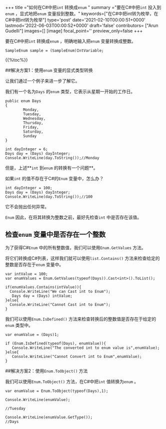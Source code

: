 +++
title   ="如何在C#中把`int` 转换成`enum` "
summary ="要在C#中把`int` 投入到`enum` ，显式地把`enum` 变量投到整数。"
keywords=["在C#中把int转为枚举，在C#中把int转为枚举"]
type='post'
date='2021-02-10T00:00:51+0000'
lastmod='2022-06-03T00:00:52+0000'
draft='false'
contributors= ["Arun Gudelli"]
images=[]
[image]
focal_point=''
preview_only=false
+++

要在C#中把`int` 转换成`enum` ，明确地输入把`enum` 变量转换成整数。

```
SampleEnum sample = (SampleEnum)IntVariable;
```

{{%toc%}}

##解决方案1：使用`enum` 变量的显式类型转换

让我们通过一个例子来进一步了解它。

我们有一个名为`Days` 的`enum` 类型，它表示从星期一开始的工作日。

```
public enum Days
{
        Monday,  
        Tuesday,  
        Wednesday,  
        Thursday,  
        Friday,  
        Saturday,  
        Sunday
}

int dayInteger = 6;
Days day = (Days) dayInteger;
Console.WriteLine(day.ToString());//Monday
```

但是，上述**`int` 到`enum` 的转换有一个问题**。

如果`int` 的值不存在于C#的`Enum` 变量中，怎么办？

```
int dayInteger = 100;
Days day = (Days) dayInteger;
Console.WriteLine(day.ToString());//100
```

它不会抛出任何异常。

`Enum` 因此，在将其转换为整数之前，最好先检查`int` 中是否存在该值。

## 检查`enum` 变量中是否存在一个整数

为了获得C#`Enum` 中的所有整数值，我们可以使用`Enum.GetValues` 方法。

将它们转换成C#列表，这样我们就可以使用`list.Contains()` 方法来检查给定的整数是否存在于`enum` 变量中。

```
var intValue = 100;
var enumValues = Enum.GetValues(typeof(Days)).Cast<int>().ToList();

if(enumValues.Contains(intValue)){
  Console.WriteLine("We can Cast int to Enum");  
   Days day = (Days) intValue;
}else{
  Console.WriteLine("Cannot Cast int to Enum");
}

```
我们可以使用`Enum.IsDefined()` 方法来检查转换后的整数值是否存在于给定的`enum` 类型中。  

```
var enumValue = (Days)1;

if (Enum.IsDefined(typeof(Days), enumValue)){
   Console.WriteLine("The converted int to enum value is",enumValue);
}else{
   Console.WriteLine("Cannot Convert int to Enum",enumValue);
}
```


##解决方案2：使用`Enum.ToObject()` 方法

我们可以使用`Enum.ToObject()` 方法，在C#中把`int` 值转换为`enum` 。

```
var enumValue = Enum.ToObject(typeof(Days),1);

Console.WriteLine(enumValue);

//Tuesday

Console.WriteLine(enumValue.GetType());
//Days

```





